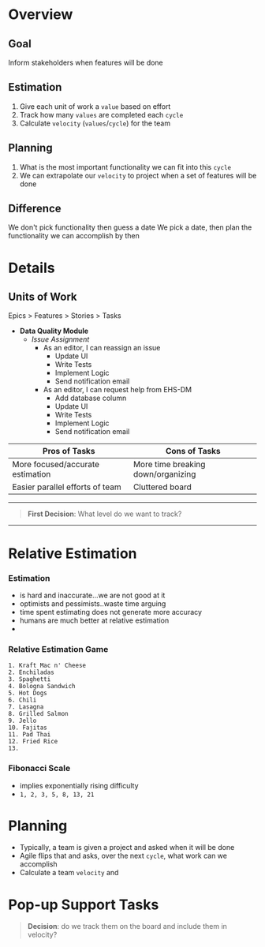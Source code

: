 # Overview

## Goal
Inform stakeholders when features will be done

## Estimation
1. Give each unit of work a `value` based on effort
2. Track how many `values` are completed each `cycle`
3. Calculate `velocity` (`values`/`cycle`) for the team

## Planning
1. What is the most important functionality we can fit into this `cycle`
2. We can extrapolate our `velocity` to project when a set of features will be done

## Difference
We don't pick functionality then guess a date
We pick a date, then plan the functionality we can accomplish by then


# Details

## Units of Work
Epics > Features > Stories > Tasks

- **Data Quality Module**
	* *Issue Assignment*
		+ As an editor, I can reassign an issue
			+ Update UI
			+ Write Tests
			+ Implement Logic
			+ Send notification email
		+ As an editor, I can request help from EHS-DM
			+ Add database column
			+ Update UI
			+ Write Tests
			+ Implement Logic
			+ Send notification email



|Pros of Tasks|Cons of Tasks|
|----|----|
|More focused/accurate estimation|More time breaking down/organizing|
|Easier parallel efforts of team|Cluttered board|
---
> **First Decision**: What level do we want to track?
---

# Relative Estimation

### Estimation
- is hard and inaccurate...we are not good at it
- optimists and pessimists..waste time arguing
- time spent estimating does not generate more accuracy
- humans are much better at relative estimation
- 


### Relative Estimation Game
```
1. Kraft Mac n' Cheese
2. Enchiladas
3. Spaghetti
4. Bologna Sandwich
5. Hot Dogs
6. Chili
7. Lasagna
8. Grilled Salmon
9. Jello
10. Fajitas
11. Pad Thai
12. Fried Rice
13.   
```

### Fibonacci Scale
- implies exponentially rising difficulty
- `1, 2, 3, 5, 8, 13, 21`

# Planning
- Typically, a team is given a project and asked when it will be done
- Agile flips that and asks, over the next `cycle`, what work can we accomplish
- Calculate a team `velocity` and 

# Pop-up Support Tasks
> **Decision**: do we track them on the board and include them in velocity?


<!--stackedit_data:
eyJoaXN0b3J5IjpbMTUwNTY2MDQ3NiwxMTI0MzA0NzkxLDE4Mz
E2NTgwMDksMTY1MjY1ODk5MywtMTAyMjMwMTAzMywtOTAxNjc3
MTc1LC0xNTMyMDk3OTUxLC0xNTIxOTI1OTgwLDE3MzE0NzAzMj
YsLTcxODQ3NzMzLDQ2NjkxNjg5MV19
-->